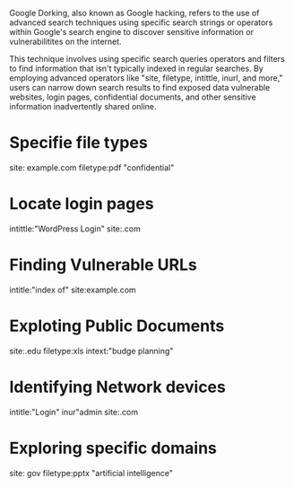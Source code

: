 Google Dorking, also known as Google hacking, refers to the use of advanced search techniques using specific search strings or operators within Google's search engine to discover sensitive information or vulnerabilitites on the internet.

This technique involves using specific search queries operators and filters to find information that isn't typically indexed in regular searches. By employing advanced operators like "site, filetype, intittle, inurl, and more," users can narrow down search results to find exposed data vulnerable websites, login pages, confidential documents, and other sensitive information inadvertently shared online.

# Specifie file types
site: example.com filetype:pdf "confidential"

# Locate login pages
intittle:"WordPress Login" site:.com

# Finding Vulnerable URLs
intitle:"index of" site:example.com

# Exploting Public Documents
site:.edu filetype:xls intext:"budge planning"

# Identifying Network devices
intitle:"Login" inur"admin site:.com

# Exploring specific domains
site: gov filetype:pptx "artificial intelligence"
